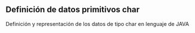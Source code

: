 ## Definición de datos primitivos char 
Definición y representación de los datos de tipo char en lenguaje de JAVA

